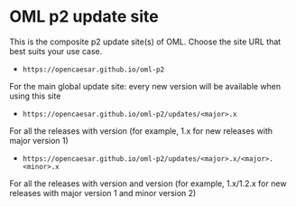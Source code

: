 # OML p2 update site
This is the composite p2 update site(s) of OML. Choose the site URL that best suits your use case.

- `https://opencaesar.github.io/oml-p2`

For the main global update site: every new version will be available when using this site

- `https://opencaesar.github.io/oml-p2/updates/<major>.x`

For all the releases with <major> version (for example, 1.x for new releases with major version 1)

- `https://opencaesar.github.io/oml-p2/updates/<major>.x/<major>.<minor>.x`

For all the releases with <major> version and <minor> version (for example, 1.x/1.2.x for new releases with major version 1 and minor version 2)
